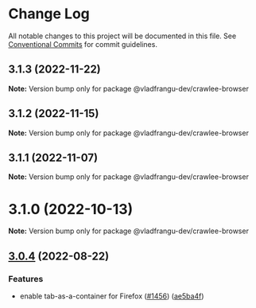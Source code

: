 # Change Log

All notable changes to this project will be documented in this file.
See [Conventional Commits](https://conventionalcommits.org) for commit guidelines.

## 3.1.3 (2022-11-22)

**Note:** Version bump only for package @vladfrangu-dev/crawlee-browser





## 3.1.2 (2022-11-15)

**Note:** Version bump only for package @vladfrangu-dev/crawlee-browser





## 3.1.1 (2022-11-07)

**Note:** Version bump only for package @vladfrangu-dev/crawlee-browser





# 3.1.0 (2022-10-13)

**Note:** Version bump only for package @vladfrangu-dev/crawlee-browser





## [3.0.4](https://github.com/apify/crawlee/compare/v3.0.3...v3.0.4) (2022-08-22)


### Features

* enable tab-as-a-container for Firefox ([#1456](https://github.com/apify/crawlee/issues/1456)) ([ae5ba4f](https://github.com/apify/crawlee/commit/ae5ba4f15fd6d14f444486234753ce1781c74cc8))
